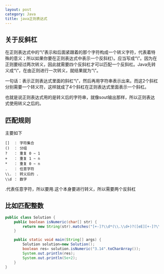 ```yaml
---
layout: post
category: Java
title: java正则表达式
---
```


## 关于反斜杠
在正则表达式中的“\”表示和后面紧跟着的那个字符构成一个转义字符，代表着特殊的意义；所以如果你要在正则表达式中表示一个反斜杠\，应当写成“\\”。因为在正则要经过两次转义，因此就需要四个反斜杠才可以匹配一个反斜杠。Java先转义成“\”，在由正则进行一次转义，就结果就为“\”。 

一句话：表示正则表达式里面的斜杠“\”，然后再用字符串表示出来。而这2个斜杠分别需要一个转义符，这样就成了4个斜杠在正则表达式里面表示一个斜杠。

也就是说正则表达式用的是转义后的字符串，就像sout输出那样，所以正则表达式使用转义之后的。

## 匹配规则
主要如下

```
[]  ： 字符集合
()  ： 分组
?   ： 重复 0 ~ 1
+   ： 重复 1 ~ n
*   ： 重复 0 ~ n
.   ： 任意字符
\\. ： 转义后的 .
\\d ： 数字
```

.代表任意字符，所以要用.这个本身要进行转义，所以需要两个反斜杠

## 比如匹配整数
```java
public class Solution {
    public boolean isNumeric(char[] str) {
        return new String(str).matches("[+-]?\\d*(\\.\\d+)?([eE][+-]?\\d+)?");
    }

    public static void main(String[] args) {
        Solution solution=new Solution();
        boolean res= solution.isNumeric("3.14".toCharArray());
        System.out.println(res);
        System.out.println(5e+2);
    }
}
```

